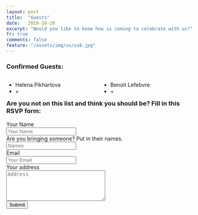 ```yaml
---
layout: post
title:  "Guests"
date:   2018-10-28
excerpt: "Would you like to know how is coming to celebrate with us?"
fr: true
comments: false
feature: "/assets/img/us/us8.jpg"
---
```



### Confirmed Guests:

<div style="float: left; width: 50%;">
<ul>
<li>Helena Pikhartova</li>
<li>+</li>
</ul>
</div>
<div style="float: right; width: 50%;">
<ul>
<li>Benoit Lefebvre</li>
<li>+</li>
</ul>
</div>


### Are you not on this list and think you should be? Fill in this RSVP form:

<form action="http://getsimpleform.com/messages?form_api_token=e184e367746131b0bf2461bad87f8cd4" method="post">
  <label for='name'>Your Name</label>
  <br />
  <input type='text' id='name' name='name' placeholder='Your Name' />
  <br />
  <label for='email'>Are you bringing someone? Put in their names.</label>
  <br />
  <input type='text' id='name' name='name' placeholder='Names' />
  <br />
  <label for='email'>Email</label>
  <br />
  <input type='text' id='email' name='email' placeholder='Your Email' />
  <br />
  <label for='email'>Your address</label>
  <br />
  <textarea id='message' name='message' placeholder='Address' rows='5' cols='30'></textarea>
  <br />
  <input type='submit' value='Submit' />
</form>